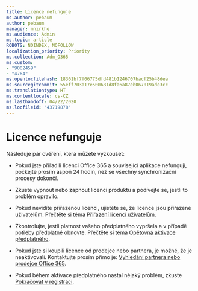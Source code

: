 ```yaml
---
title: Licence nefunguje
ms.author: pebaum
author: pebaum
manager: mnirkhe
ms.audience: Admin
ms.topic: article
ROBOTS: NOINDEX, NOFOLLOW
localization_priority: Priority
ms.collection: Adm_O365
ms.custom:
- "9002459"
- "4764"
ms.openlocfilehash: 18361bf7f06775dfd481b1246707bacf25b48dea
ms.sourcegitcommit: 55eff703a17e500681d8fa6a87eb067019ade3cc
ms.translationtype: HT
ms.contentlocale: cs-CZ
ms.lasthandoff: 04/22/2020
ms.locfileid: "43719878"
---
```

# <a name="license-not-working"></a>Licence nefunguje

Následuje pár ověření, která můžete vyzkoušet:

- Pokud jste přiřadili licenci Office 365 a související aplikace nefungují, počkejte prosím aspoň 24 hodin, než se všechny synchronizační procesy dokončí. 

- Zkuste vypnout nebo zapnout licenci produktu a podívejte se, jestli to problém opravilo. 

- Pokud nevidíte přiřazenou licenci, ujistěte se, že licence jsou přiřazené uživatelům. Přečtěte si téma [Přiřazení licencí uživatelům](https://docs.microsoft.com/microsoft-365/admin/manage/assign-licenses-to-users?view=o365-worldwide).

- Zkontrolujte, jestli platnost vašeho předplatného vypršela a v případě potřeby předplatné obnovte. Přečtěte si téma [Opětovná aktivace předplatného](https://docs.microsoft.com/alchemyinsights/reactivate-your-subscription). 

- Pokud jste si koupili licence od prodejce nebo partnera, je možné, že je neaktivovali. Kontaktujte prosím přímo je: [Vyhledání partnera nebo prodejce Office 365](https://docs.microsoft.com//microsoft-365/admin/manage/find-your-partner-or-reseller).

- Pokud během aktivace předplatného nastal nějaký problém, zkuste [Pokračovat v registraci](https://go.microsoft.com/fwlink/?linkid=2126800).
